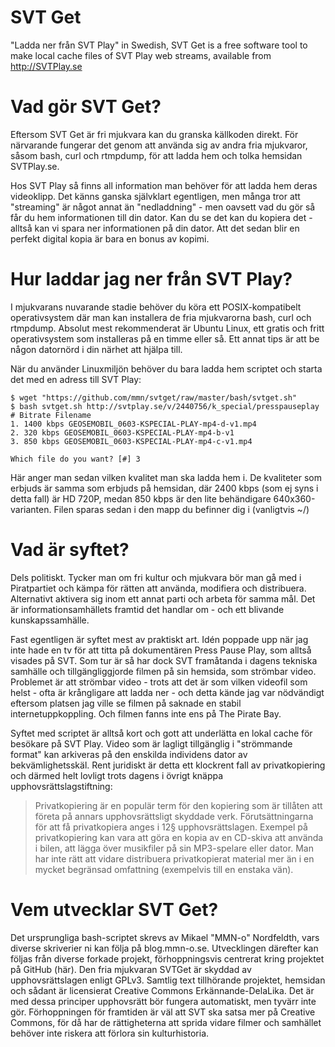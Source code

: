 SVT Get
============
"Ladda ner från SVT Play" in Swedish, SVT Get is a free software tool to make local cache files of SVT Play web streams, available from http://SVTPlay.se

Vad gör SVT Get?
===================
Eftersom SVT Get är fri mjukvara kan du granska källkoden direkt. För närvarande fungerar det genom att använda sig av andra fria mjukvaror, såsom bash, curl och rtmpdump, för att ladda hem och tolka hemsidan SVTPlay.se.


Hos SVT Play så finns all information man behöver för att ladda hem deras videoklipp. Det känns ganska självklart egentligen, men många tror att "streaming" är något annat än "nedladdning" - men oavsett vad du gör så får du hem informationen till din dator.
Kan du se det kan du kopiera det - alltså kan vi spara ner informationen på din dator. Att det sedan blir en perfekt digital kopia är bara en bonus av kopimi. 


Hur laddar jag ner från SVT Play?
==================================
I mjukvarans nuvarande stadie behöver du köra ett POSIX-kompatibelt operativsystem där man kan installera de fria mjukvarorna bash, curl och rtmpdump.
Absolut mest rekommenderat är Ubuntu Linux, ett gratis och fritt operativsystem som installeras på en timme eller så. Ett annat tips är att be någon datornörd i din närhet att hjälpa till.

När du använder Linuxmiljön behöver du bara ladda hem scriptet och starta det med en adress till SVT Play:

	$ wget "https://github.com/mmn/svtget/raw/master/bash/svtget.sh"
	$ bash svtget.sh http://svtplay.se/v/2440756/k_special/presspauseplay
	# Bitrate Filename 
	1. 1400 kbps GEOSEMOBIL_0603-KSPECIAL-PLAY-mp4-d-v1.mp4
	2. 320 kbps GEOSEMOBIL_0603-KSPECIAL-PLAY-mp4-b-v1
	3. 850 kbps GEOSEMOBIL_0603-KSPECIAL-PLAY-mp4-c-v1.mp4

	Which file do you want? [#] 3

Här anger man sedan vilken kvalitet man ska ladda hem i. De kvaliteter som erbjuds är samma som erbjuds på hemsidan, där 2400 kbps (som ej syns i detta fall) är HD 720P, medan 850 kbps är den lite behändigare 640x360-varianten. Filen sparas sedan i den mapp du befinner dig i (vanligtvis ~/)

Vad är syftet?
================
Dels politiskt. Tycker man om fri kultur och mjukvara bör man gå med i Piratpartiet och kämpa för rätten att använda, modifiera och distribuera. Alternativt aktivera sig inom ett annat parti och arbeta för samma mål. Det är informationsamhällets framtid det handlar om - och ett blivande kunskapssamhälle.

Fast egentligen är syftet mest av praktiskt art. Idén poppade upp när jag inte hade en tv för att titta på dokumentären Press Pause Play, som alltså visades på SVT. Som tur är så har dock SVT framåtanda i dagens tekniska samhälle och tillgängliggjorde filmen på sin hemsida, som strömbar video. Problemet är att strömbar video - trots att det är som vilken videofil som helst - ofta är krångligare att ladda ner - och detta kände jag var nödvändigt eftersom platsen jag ville se filmen på saknade en stabil internetuppkoppling. Och filmen fanns inte ens på The Pirate Bay.

Syftet med scriptet är alltså kort och gott att underlätta en lokal cache för besökare på SVT Play. Video som är lagligt tillgänglig i "strömmande format" kan arkiveras på den enskilda individens dator av bekvämlighetsskäl. Rent juridiskt är detta ett klockrent fall av privatkopiering och därmed helt lovligt trots dagens i övrigt knäppa upphovsrättslagstiftning:

> Privatkopiering är en populär term för den kopiering som är tillåten att företa på annars upphovsrättsligt skyddade verk. Förutsättningarna för att få privatkopiera anges i 12§ upphovsrättslagen. Exempel på privatkopiering kan vara att göra en kopia av en CD-skiva att använda i bilen, att lägga över musikfiler på sin MP3-spelare eller dator. Man har inte rätt att vidare distribuera privatkopierat material mer än i en mycket begränsad omfattning (exempelvis till en enstaka vän).


Vem utvecklar SVT Get?
========================
Det ursprungliga bash-scriptet skrevs av Mikael "MMN-o" Nordfeldth, vars diverse skriverier ni kan följa på blog.mmn-o.se. Utvecklingen därefter kan följas från diverse forkade projekt, förhoppningsvis centrerat kring projektet på GitHub (här).
Den fria mjukvaran SVTGet är skyddad av upphovsrättslagen enligt GPLv3. Samtlig text tillhörande projektet, hemsidan och sådant är licensierat Creative Commons Erkännande-DelaLika. Det är med dessa principer upphovsrätt bör fungera automatiskt, men tyvärr inte gör. Förhoppningen för framtiden är väl att SVT ska satsa mer på Creative Commons, för då har de rättigheterna att sprida vidare filmer och samhället behöver inte riskera att förlora sin kulturhistoria.